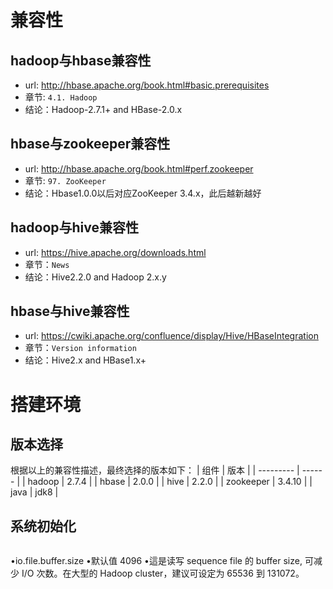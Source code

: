# 兼容性
## hadoop与hbase兼容性
* url: http://hbase.apache.org/book.html#basic.prerequisites
* 章节: `4.1. Hadoop`
* 结论：Hadoop-2.7.1+ and HBase-2.0.x

## hbase与zookeeper兼容性
* url: http://hbase.apache.org/book.html#perf.zookeeper
* 章节: `97. ZooKeeper`
* 结论：Hbase1.0.0以后对应ZooKeeper 3.4.x，此后越新越好

## hadoop与hive兼容性
* url: https://hive.apache.org/downloads.html
* 章节：`News`
* 结论：Hive2.2.0 and Hadoop 2.x.y

## hbase与hive兼容性
* url: https://cwiki.apache.org/confluence/display/Hive/HBaseIntegration
* 章节：`Version information`
* 结论：Hive2.x and HBase1.x+

# 搭建环境
## 版本选择
根据以上的兼容性描述，最终选择的版本如下：
|   组件    |  版本  |
| --------- | ------ |
| hadoop    | 2.7.4  |
| hbase     | 2.0.0  |
| hive      | 2.2.0  |
| zookeeper | 3.4.10 |
| java      | jdk8   |

## 系统初始化
```shell

```

•io.file.buffer.size
•默认值 4096
•這是读写 sequence file 的 buffer size, 可减少 I/O 次数。在大型的 Hadoop cluster，建议可设定为 65536 到 131072。
